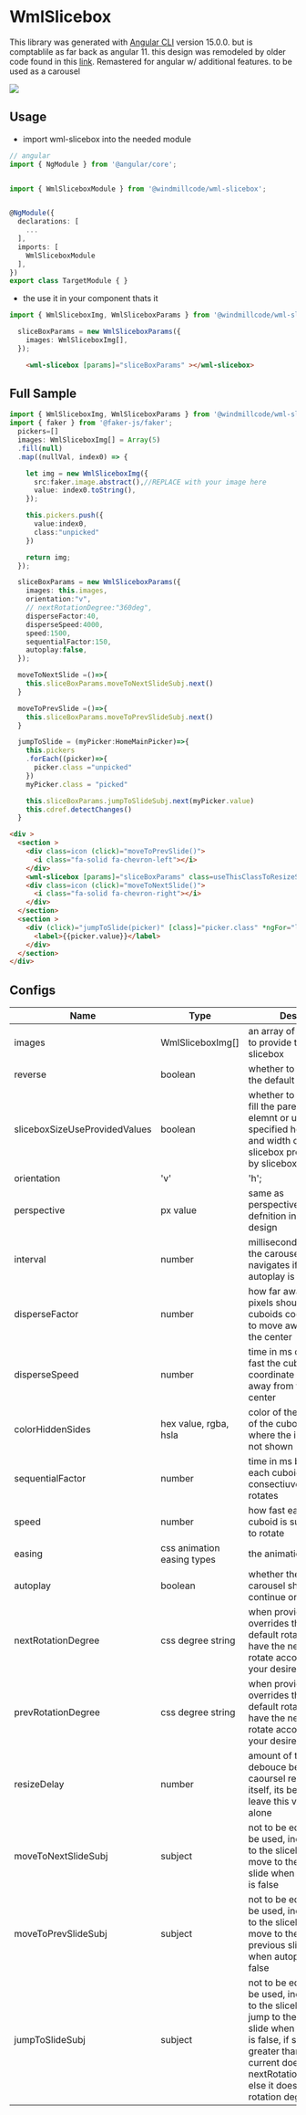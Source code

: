 # WmlSlicebox

This library was generated with [Angular CLI](https://github.com/angular/angular-cli) version 15.0.0. but is comptablile as far back as angular 11. this design was remodeled by older code found in this [link](https://tympanus.net/Development/Slicebox/). Remastered for angular w/ additional features. to be used as a carousel

![](https://github.com/WindMillCode/angular-templates/blob/master/angular-work/projects/wml-slicebox/docs/promo.gif)





## Usage
* import wml-slicebox into the needed module
```ts
// angular
import { NgModule } from '@angular/core';


import { WmlSliceboxModule } from '@windmillcode/wml-slicebox';


@NgModule({
  declarations: [
    ...
  ],
  imports: [
    WmlSliceboxModule
  ],
})
export class TargetModule { }

```

* the use it in your component thats it
```ts
import { WmlSliceboxImg, WmlSliceboxParams } from '@windmillcode/wml-slicebox';

  sliceBoxParams = new WmlSliceboxParams({
    images: WmlSliceboxImg[],
  });

```

```html
    <wml-slicebox [params]="sliceBoxParams" ></wml-slicebox>
```

## Full Sample

```ts
import { WmlSliceboxImg, WmlSliceboxParams } from '@windmillcode/wml-slicebox';
import { faker } from '@faker-js/faker';
  pickers=[]
  images: WmlSliceboxImg[] = Array(5)
  .fill(null)
  .map((nullVal, index0) => {

    let img = new WmlSliceboxImg({
      src:faker.image.abstract(),//REPLACE with your image here
      value: index0.toString(),
    });

    this.pickers.push({
      value:index0,
      class:"unpicked"
    })

    return img;
  });

  sliceBoxParams = new WmlSliceboxParams({
    images: this.images,
    orientation:"v",
    // nextRotationDegree:"360deg",
    disperseFactor:40,
    disperseSpeed:4000,
    speed:1500,
    sequentialFactor:150,
    autoplay:false,
  });

  moveToNextSlide =()=>{
    this.sliceBoxParams.moveToNextSlideSubj.next()
  }

  moveToPrevSlide =()=>{
    this.sliceBoxParams.moveToPrevSlideSubj.next()
  }

  jumpToSlide = (myPicker:HomeMainPicker)=>{
    this.pickers
    .forEach((picker)=>{
      picker.class ="unpicked"
    })
    myPicker.class = "picked"

    this.sliceBoxParams.jumpToSlideSubj.next(myPicker.value)
    this.cdref.detectChanges()
  }
```

<!-- uses font awesome icons -->
```html
<div >
  <section >
    <div class=icon (click)="moveToPrevSlide()">
      <i class="fa-solid fa-chevron-left"></i>
    </div>
    <wml-slicebox [params]="sliceBoxParams" class=useThisClassToResizeSlicebox></wml-slicebox>
    <div class=icon (click)="moveToNextSlide()">
      <i class="fa-solid fa-chevron-right"></i>
    </div>
  </section>
  <section >
    <div (click)="jumpToSlide(picker)" [class]="picker.class" *ngFor="let picker of pickers">
      <label>{{picker.value}}</label>
    </div>
  </section>
</div>

```
## Configs


 Name          | Type | Desc
 ------------- | ------------------- | -------------------
 images | WmlSliceboxImg[]| an array of images to provide to the slicebox
 reverse| boolean | whether to reverse the default rotation
 sliceboxSizeUseProvidedValues | boolean | whether to resize to fill the parent elemnt or use the specified height and width of the slicebox provided by sliceboxSize
 orientation | 'v' | 'h'; | whether to rotate vertically or horzontally
 perspective | px value | same as perspective defnition in graphic design
 interval | number | milliseconds before the carousel navigates if autoplay is true
 disperseFactor | number | how far away in pixels should the cuboids coordinate to move away from the center
 disperseSpeed | number | time in ms of how fast the cuboids coordinate to move away from the center
 colorHiddenSides| hex value, rgba, hsla | color of the sides of the cuboid where the image is not shown
 sequentialFactor | number | time in ms before each cuboid consectiuvely rotates
 speed | number | how fast each cuboid is supposed to rotate
 easing | css animation easing types | the animation type
 autoplay | boolean | whether the carousel should continue or not
 nextRotationDegree | css degree string | when provided overrides the default rotation to have the next slides rotate according to your desires
 prevRotationDegree  | css degree string | when provided overrides the default rotation to have the next slides rotate according to your desires
resizeDelay | number | amount of time to debouce before the caoursel resize itself, its best to leave this value alone
moveToNextSlideSubj  | subject | not to be editied to be used, indicates to the slicebox to move to the next slide when autoplay is false
moveToPrevSlideSubj  | subject | not to be editied to be used, indicates to the slicebox to move to the previous slide when autoplay is false
jumpToSlideSubj  | subject | not to be editied to be used, indicates to the slicebox to jump to the slide slide when autoplay is false, if slide is greater than current does a nextRotationDegree else it does a prev rotation degree

